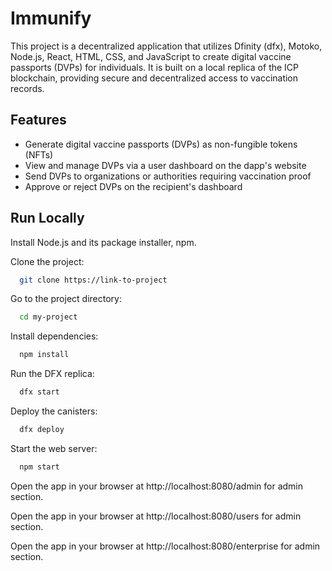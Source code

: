 
# Immunify

This project is a decentralized application that utilizes Dfinity (dfx), Motoko, Node.js, React, HTML, CSS, and JavaScript to create digital vaccine passports (DVPs) for individuals. It is built on a local replica of the ICP blockchain, providing secure and decentralized access to vaccination records.


## Features

- Generate digital vaccine passports (DVPs) as non-fungible tokens (NFTs)
- View and manage DVPs via a user dashboard on the dapp's website
- Send DVPs to organizations or authorities requiring vaccination proof
- Approve or reject DVPs on the recipient's dashboard


## Run Locally

Install Node.js and its package installer, npm.

Clone the project:

```bash
  git clone https://link-to-project
```

Go to the project directory:

```bash
  cd my-project
```

Install dependencies:

```bash
  npm install
```

Run the DFX replica:

```bash
  dfx start
```
Deploy the canisters:

```bash
  dfx deploy
```
Start the web server:
```bash
  npm start
```

Open the app in your browser at http://localhost:8080/admin for admin section.

Open the app in your browser at http://localhost:8080/users for admin section.

Open the app in your browser at http://localhost:8080/enterprise for admin section.

